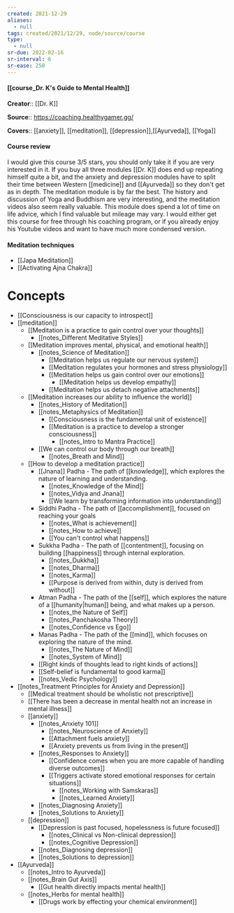 ```yaml
---
created: 2021-12-29 
aliases:
  - null
tags: created/2021/12/29, node/source/course
type:
  - null 
sr-due: 2022-02-16
sr-interval: 6
sr-ease: 250
---
```


#### [[course_Dr. K's Guide to Mental Health]]
**Creator**:: [[Dr. K]]
 
**Source**:: https://coaching.healthygamer.gg/

**Covers**:: [[anxiety]], [[meditation]], [[depression]],[[Ayurveda]], [[Yoga]]

#### Course review
I would give this course 3/5 stars, you should only take it if you are very interested in it. If you buy all three modules [[Dr. K]] does end up repeating himself quite a bit, and the anxiety and depression modules have to split their time between Western [[medicine]] and [[Ayurveda]] so they don't get as in depth. The meditation module is by far the best. The history and discussion of Yoga and Buddhism are very interesting, and the meditation videos also seem really valuable. This module does spend a lot of time on life advice, which I find valuable but mileage may vary. I would either get this course for free through his coaching program, or if you already enjoy his Youtube videos and want to have much more condensed version.

#### Meditation techniques
- [[Japa Meditation]]
- [[Activating Ajna Chakra]]

# Concepts
- [[Consciousness is our capacity to introspect]]
- [[meditation]]
	- [[Meditation is a practice to gain control over your thoughts]]
		- [[notes_Different Meditative Styles]]
	- [[Meditation improves mental, physical, and emotional health]]
		- [[notes_Science of Meditation]]
			- [[Meditation helps us regulate our nervous system]]
			- [[Meditation regulates your hormones and stress physiology]]
			- [[Meditation helps us gain control over our emotions]]
				- [[Meditation helps us develop empathy]]
			- [[Meditation helps us detach negative attachments]]
	- [[Meditation increases our ability to influence the world]]
		- [[notes_History of Meditation]]
		- [[notes_Metaphysics of Meditation]]
			- [[Consciousness is the fundamental unit of existence]]
			- [[Meditation is a practice to develop a stronger consciousness]]
				- [[notes_Intro to Mantra Practice]]
		- [[We can control our body through our breath]]
			- [[notes_Breath and Mind]]
	- [[How to develop a meditation practice]]
		- [[Jnana]] Padha - The path of [[knowledge]], which explores the nature of learning and understanding.
			- [[notes_Knowledge of the Mind]] 
			- [[notes_Vidya and Jnana]]
			- [[We learn by transforming information into understanding]]
		- Siddhi Padha - The path of [[accomplishment]], focused on reaching your goals
			- [[notes_What is achievement]]
			- [[notes_How to achieve]]
			- [[You can't control what happens]]
		- Sukkha Padha -  The path of [[contentment]], focusing on building [[happiness]] through internal exploration.
			- [[notes_Dukkha]]
			- [[notes_Dharma]]
			- [[notes_Karma]]
			- [[Purpose is derived from within, duty is derived from without]]
		- Atman Padha - The path of the [[self]], which explores the nature of a [[humanity|human]] being, and what makes up a person.
			- [[notes_the Nature of Self]]
			- [[notes_Panchakosha Theory]]
			- [[notes_Confidence vs Ego]]
		- Manas Padha - The path of the [[mind]], which focuses on exploring the nature of the mind.
			- [[notes_The Nature of Mind]]
			- [[notes_System of Mind]]
		- [[Right kinds of thoughts lead to right kinds of actions]]
		- [[Self-belief is fundamental to good karma]]
		- [[notes_Vedic Psychology]]
- [[notes_Treatment Principles for Anxiety and Depression]]
	- [[Medical treatment should be wholistic not prescriptive]]
	- [[There has been a decrease in mental health not an increase in mental illness]] 
	- [[anxiety]]
		- [[notes_Anxiety 101]]
			- [[notes_Neuroscience of Anxiety]]
			- [[Attachment fuels anxiety]]
			- [[Anxiety prevents us from living in the present]]
		- [[notes_Responses to Anxiety]]
			- [[Confidence comes when you are more capable of handling diverse outcomes]]
			- [[Triggers activate stored emotional responses for certain situations]]
				- [[notes_Working with Samskaras]]
				- [[notes_Learned Anxiety]]
		- [[notes_Diagnosing Anxiety]]
		- [[notes_Solutions to Anxiety]]
	- [[depression]]
		- [[Depression is past focused, hopelessness is future focused]]
			- [[notes_Clinical vs Non-clinical depression]]
			- [[notes_Cognitive Depression]]
		- [[notes_Diagnosing depression]]
		- [[notes_Solutions to depression]]
- [[Ayurveda]]
	- [[notes_Intro to Ayurveda]]
	- [[notes_Brain Gut Axis]]
		- [[Gut health directly impacts mental health]]
	- [[notes_Herbs for mental health]]
		- [[Drugs work by effecting your chemical environment]]
